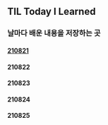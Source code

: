 ## TIL Today I Learned
### 날마다 배운 내용을 저장하는 곳

#### [210821](https://github.com/keepithunnyt/TIL/blob/main/210821)

#### 210822

#### 210823

#### 210824

#### 210825



